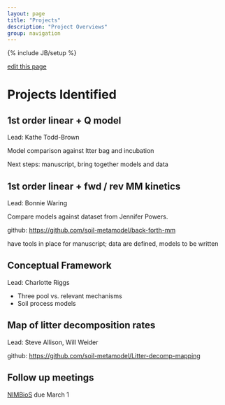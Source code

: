 ```yaml
---
layout: page
title: "Projects"
description: "Project Overviews"
group: navigation
---
```

{% include JB/setup %}

[edit this page](https://github.com/soil-metamodel/soil-metamodel.github.com/new/master)

# Projects Identified

## 1st order linear + Q model  

Lead: Kathe Todd-Brown

Model comparison against ltter bag and incubation 

Next steps: manuscript, bring together models and data

## 1st order linear + fwd / rev MM kinetics

Lead: Bonnie Waring

Compare models against dataset from Jennifer Powers.

github: https://github.com/soil-metamodel/back-forth-mm

have tools in place for manuscript; data are defined, models to be written

## Conceptual Framework

Lead: Charlotte Riggs

* Three pool vs. relevant mechanisms
* Soil process models 

## Map of litter decomposition rates

Lead: Steve Allison, Will Weider

github: https://github.com/soil-metamodel/Litter-decomp-mapping

## Follow up meetings

[NIMBioS](http://www.nimbios.org/) due March 1 
